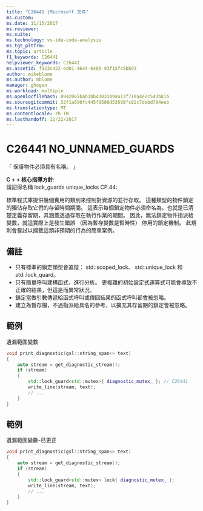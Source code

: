 ```yaml
---
title: "C26441 |Microsoft 文件"
ms.custom: 
ms.date: 11/15/2017
ms.reviewer: 
ms.suite: 
ms.technology: vs-ide-code-analysis
ms.tgt_pltfrm: 
ms.topic: article
f1_keywords: C26441
helpviewer_keywords: C26441
ms.assetid: f923c422-ed01-4644-b40b-93f15fc5bb93
author: mikeblome
ms.author: mblome
manager: ghogen
ms.workload: multiple
ms.openlocfilehash: 8942065bab1bb4103349aa13f719a4e2c543b81b
ms.sourcegitcommit: 32f1a690fc445f9586d53698fc82c7debd784eeb
ms.translationtype: MT
ms.contentlocale: zh-TW
ms.lasthandoff: 12/22/2017
---
```

# <a name="c26441-nounnamedguards"></a>C26441 NO_UNNAMED_GUARDS
「 保護物件必須具有名稱。 」

**C + + 核心指導方針**:   
請記得名稱 lock_guards unique_locks CP.44:

標準程式庫提供幾個實用的類別來控制對資源的並行存取。 這種類型的物件鎖定的獨佔存取它們的存留時間期間。 這表示每個鎖定物件必須命名為，也就是已清楚定義存留期，其涵蓋透過存取在執行作業的期間。 因此，無法鎖定物件指派給變數，就這實際上是發生錯誤 （因為暫存變數是暫時性） 停用的鎖定機制。 此規則會嘗試以攔截這類非預期的行為的簡單案例。

## <a name="remarks"></a>備註    
 -  只有標準的鎖定類型會追蹤： std::scoped_lock、 std::unique_lock 和 std::lock_quard。
-  只有簡單呼叫建構函式，進行分析。 更複雜的初始設定式運算式可能會導致不正確的結果，但這是而異常狀況。
-  鎖定當做引數傳遞給函式呼叫或傳回結果的函式呼叫都會被忽略。
-  建立為暫存檔，不過指派給具名的參考，以擴充其存留期的鎖定會被忽略。
## <a name="example"></a>範例 
遺漏範圍變數

```cpp
void print_diagnostic(gsl::string_span<> text)
{
    auto stream = get_diagnostic_stream();
    if (stream)
    {
        std::lock_guard<std::mutex>{ diagnostic_mutex_ }; // C26441
        write_line(stream, text);
        // ...
    }
}
```

## <a name="example"></a>範例 
遺漏範圍變數-已更正

```cpp
void print_diagnostic(gsl::string_span<> text)
{
    auto stream = get_diagnostic_stream();
    if (stream)
    {
        std::lock_guard<std::mutex> lock{ diagnostic_mutex_ };
        write_line(stream, text);
        // ...
    }
}
```
